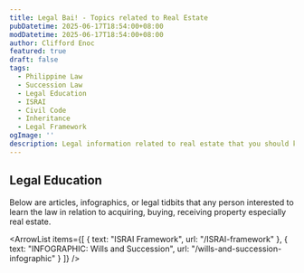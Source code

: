 ```yaml
---
title: Legal Bai! - Topics related to Real Estate
pubDatetime: 2025-06-17T18:54:00+08:00
modDatetime: 2025-06-17T18:54:00+08:00
author: Clifford Enoc
featured: true
draft: false
tags:
  - Philippine Law
  - Succession Law
  - Legal Education
  - ISRAI
  - Civil Code
  - Inheritance
  - Legal Framework
ogImage: ''
description: Legal information related to real estate that you should know
---
```


## Legal Education
Below are articles, infographics, or legal tidbits that any person interested to learn the law in relation to acquiring, buying, receiving property especially real estate.

<ArrowList 
  items={[
    { text: "ISRAI Framework", url: "/ISRAI-framework" },
    { text: "INFOGRAPHIC: Wills and Succession", url: "/wills-and-succession-infographic" }
  ]} 
/>